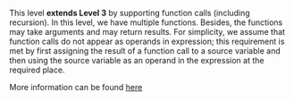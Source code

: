 
This level **extends Level 3** by supporting function calls (including recursion). In this level, we have multiple functions. Besides, the functions may take arguments and may return results. For simplicity, we assume that function calls do not appear as operands in expression; this requirement is met by first assigning the result of a function call to a source variable and then using the source variable as an operand in the expression at the required place. 

More information can be found [here](https://www.cse.iitb.ac.in/~uday/sclp-web/)

